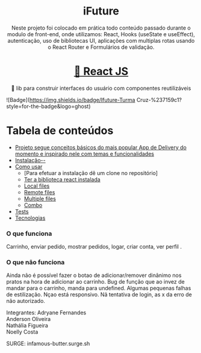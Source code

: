 
<h1 align="center">iFuture</h1>

<p align="center">Neste projeto foi colocado em prática todo conteúdo passado durante o modulo de front-end, onde utilizamos:
React, Hooks (useState e useEffect), autenticação, uso de bibliotecas UI, aplicações com multiplas rotas usando o React Router e Formulários de validação.  </p>

<h1 align="center">
    <a href="https://pt-br.reactjs.org/">🔗 React JS</a>
</h1>
<p align="center">🚀 lib para construir interfaces do usuário com componentes reutilizáveis</p>

![Badge](https://img.shields.io/badge/Ifuture-Turma Cruz-%237159c1?style=for-the-badge&logo=ghost)


Tabela de conteúdos
=================
<!--ts-->
   * [Projeto segue conceitos básicos do mais popular App de Delivery do momento e inspirado nele com temas e funcionalidades ](#Sobre)
   * [Instalação-- ](#instalacao)
   * [Como usar](#como-usar)
      * [Para efetuar a instalação dê um clone no repositório]
      * [Ter a biblioteca react instalada](#pre-requisitos)
      * [Local files](#local-files)
      * [Remote files](#remote-files)
      * [Multiple files](#multiple-files)
      * [Combo](#combo)
   * [Tests](#testes)
   * [Tecnologias](#tecnologias)
<!--te-->



### O que funciona
Carrinho, enviar pedido, mostrar pedidos, logar, criar conta, ver perfil .

### O que não funciona
Ainda não é possível fazer o botao de adicionar/remover dinânimo nos pratos na hora de adicionar ao carrinho.
Bug de função que ao invez de mandar para o carrinho, manda para undefined.
Algumas pequenas falhas de estilização.
Nçao está responsivo.
Nã tentativa de login, as x da erro de não autorizado.


Integrantes: 
Adryane Fernandes <br>
        Anderson Oliveira </br>
                 Nathália Figueira <br/>
                          Noelly Costa 

SURGE: infamous-butter.surge.sh

